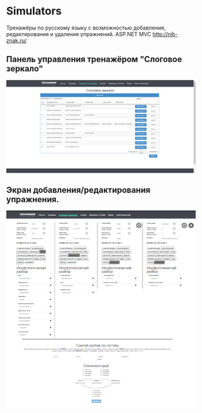 # Simulators
Тренажёры по русскому языку с возможностью добавления, редактирования и удаления упражнений. ASP.NET MVC http://nib-znak.ru/
## Панель управления тренажёром "Слоговое зеркало"
![Панель управления тренажёром "Слоговое зеркало"](training/images/Panel.PNG)

## Экран добавления/редактирования упражнения.
![Экран добавления/редактирования упражнения](training/images/Manage.PNG)
